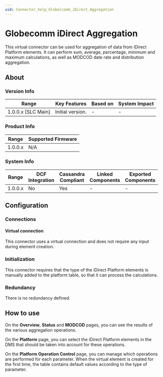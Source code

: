 ```yaml
---
uid: Connector_help_Globalcomm_iDirect_Aggregation
---
```


# Globecomm iDirect Aggregation

This virtual connector can be used for aggregation of data from iDirect Platform elements. It can perform sum, average, percentage, minimum and maximum calculations, as well as MODCOD date rate and distribution aggregation.

## About

### Version Info

| Range                | Key Features     | Based on     | System Impact     |
|----------------------|------------------|--------------|-------------------|
| 1.0.0.x \[SLC Main\] | Initial version. | \-           | \-                |

### Product Info

| Range     | Supported Firmware     |
|-----------|------------------------|
| 1.0.0.x   | N/A                    |

### System Info

| Range     | DCF Integration     | Cassandra Compliant     | Linked Components     | Exported Components     |
|-----------|---------------------|-------------------------|-----------------------|-------------------------|
| 1.0.0.x   | No                  | Yes                     | \-                    | \-                      |

## Configuration

### Connections

#### Virtual connection

This connector uses a virtual connection and does not require any input during element creation.

### Initialization

This connector requires that the type of the iDirect Platform elements is manually added to the platform table, so that it can process the calculations.

### Redundancy

There is no redundancy defined.

## How to use

On the **Overview**, **Status** and **MODCOD** pages, you can see the results of the various aggregation operations.

On the **Platform** page, you can select the iDirect Platform elements in the DMS that should be taken into account for these operations.

On the **Platform Operation Control** page, you can manage which operations are performed for each parameter. When the virtual element is created for the first time, the table contains default values according to the type of parameter.
